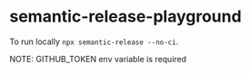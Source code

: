 # semantic-release-playground

To run locally `npx semantic-release --no-ci`.

NOTE: GITHUB_TOKEN env variable is required
